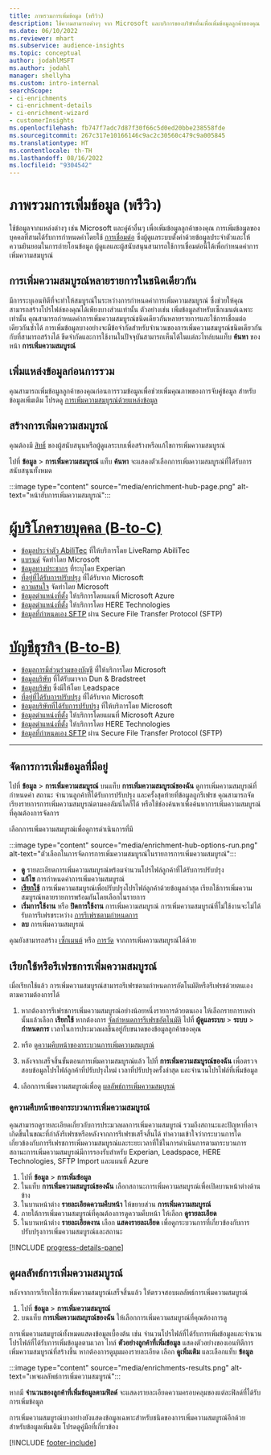 ```yaml
---
title: ภาพรวมการเพิ่มข้อมูล (พรีวิว)
description: ใช้ความสามารถต่างๆ จาก Microsoft และบริการของบริษัทอื่นเพื่อเพิ่มข้อมูลลูกค้าของคุณ
ms.date: 06/10/2022
ms.reviewer: mhart
ms.subservice: audience-insights
ms.topic: conceptual
author: jodahlMSFT
ms.author: jodahl
manager: shellyha
ms.custom: intro-internal
searchScope:
- ci-enrichments
- ci-enrichment-details
- ci-enrichment-wizard
- customerInsights
ms.openlocfilehash: fb747f7adc7d87f30f66c5d0ed20bbe238558fde
ms.sourcegitcommit: 267c317e10166146c9ac2c30560c479c9a005845
ms.translationtype: HT
ms.contentlocale: th-TH
ms.lasthandoff: 08/16/2022
ms.locfileid: "9304542"
---
```

# <a name="data-enrichment-preview-overview"></a>ภาพรวมการเพิ่มข้อมูล (พรีวิว)

ใช้ข้อมูลจากแหล่งต่างๆ เช่น Microsoft และคู่ค้าอื่นๆ เพื่อเพิ่มข้อมูลลูกค้าของคุณ การเพิ่มข้อมูลของบุคคลที่สามได้รับการกำหนดค่าโดยใช้ [การเชื่อมต่อ](connections.md) ซึ่งผู้ดูแลระบบตั้งค่าด้วยข้อมูลประจำตัวและให้ความยินยอมในการถ่ายโอนข้อมูล ผู้ดูแลและผู้สนับสนุนสามารถใช้การเชื่อมต่อนี้ได้เพื่อกำหนดค่าการเพิ่มความสมบูรณ์  

## <a name="multiple-enrichments-of-the-same-type"></a>การเพิ่มความสมบูรณ์หลายรายการในชนิดเดียวกัน

มีการระบุเอนทิตีที่จะทำให้สมบูรณ์ในระหว่างการกำหนดค่าการเพิ่มความสมบูรณ์ ซึ่งช่วยให้คุณสามารถสร้างโปรไฟล์ของคุณได้เพียงบางส่วนเท่านั้น ตัวอย่างเช่น เพิ่มข้อมูลสำหรับเซ็กเมนต์เฉพาะเท่านั้น คุณสามารถกำหนดค่าการเพิ่มความสมบูรณ์ชนิดเดียวกันหลายรายการและใช้การเชื่อมต่อเดียวกันซ้ำได้ การเพิ่มข้อมูลบางอย่างจะมีข้อจำกัดสำหรับจำนวนของการเพิ่มความสมบูรณ์ชนิดเดียวกันกับที่สามารถสร้างได้ ขีดจำกัดและการใช้งานในปัจจุบันสามารถเห็นได้ในแต่ละไทล์บนแท็บ **ค้นหา** ของหน้า **การเพิ่มความสมบูรณ์**

## <a name="enrich-data-sources-before-unification"></a>เพิ่มแหล่งข้อมูลก่อนการรวม

คุณสามารถเพิ่มข้อมูลลูกค้าของคุณก่อนการรวมข้อมูลเพื่อช่วยเพิ่มคุณภาพของการจับคู่ข้อมูล สำหรับข้อมูลเพิ่มเติม โปรดดู [การเพิ่มความสมบูรณ์ด้วยแหล่งข้อมูล](data-sources-enrichment.md)

## <a name="create-an-enrichment"></a>สร้างการเพิ่มความสมบูรณ์

คุณต้องมี [สิทธิ์](permissions.md) ของผู้สนับสนุนหรือผู้ดูแลระบบเพื่อสร้างหรือแก้ไขการเพิ่มความสมบูรณ์

ไปที่ **ข้อมูล** > **การเพิ่มความสมบูรณ์** แท็บ **ค้นหา** จะแสดงตัวเลือกการเพิ่มความสมบูรณ์ที่ได้รับการสนับสนุนทั้งหมด

:::image type="content" source="media/enrichment-hub-page.png" alt-text="หน้าฮับการเพิ่มความสมบูรณ์":::

# <a name="individual-consumers-b-to-c"></a>[ผู้บริโภครายบุคคล (B-to-C)](#tab/b2c)

- [ข้อมูลประจำตัว AbiliTec](enrichment-liveramp.md) ที่ให้บริการโดย LiveRamp AbiliTec
- [แบรนด์](enrichment-microsoft.md) จัดทำโดย Microsoft
- [ข้อมูลทางประชากร](enrichment-experian.md) ที่ระบุโดย Experian
- [ที่อยู่ที่ได้รับการปรับปรุง](enrichment-enhanced-addresses.md) ที่ได้รับจาก Microsoft
- [ความสนใจ](enrichment-microsoft.md) จัดทำโดย Microsoft
- [ข้อมูลตำแหน่งที่ตั้ง](enrichment-azure-maps.md) ให้บริการโดยแผนที่ Microsoft Azure
- [ข้อมูลตำแหน่งที่ตั้ง](enrichment-here.md) ให้บริการโดย HERE Technologies
- [ข้อมูลที่กำหนดเอง SFTP](enrichment-SFTP-custom-import.md) ผ่าน Secure File Transfer Protocol (SFTP)

# <a name="business-accounts-b-to-b"></a>[บัญชีธุรกิจ (B-to-B)](#tab/b2b)

- [ข้อมูลการมีส่วนร่วมของบัญชี](enrichment-office.md) ที่ให้บริการโดย Microsoft
- [ข้อมูลบริษัท](enrichment-dnb.md) ที่ได้รับมาจาก Dun & Bradstreet
- [ข้อมูลบริษัท](enrichment-leadspace.md) ซึ่งมีให้โดย Leadspace
- [ที่อยู่ที่ได้รับการปรับปรุง](enrichment-enhanced-addresses.md) ที่ได้รับจาก Microsoft
- [ข้อมูลบริษัทที่ได้รับการปรับปรุง](enrichment-enhanced-company-data.md) ที่ให้บริการโดย Microsoft
- [ข้อมูลตำแหน่งที่ตั้ง](enrichment-azure-maps.md) ให้บริการโดยแผนที่ Microsoft Azure
- [ข้อมูลตำแหน่งที่ตั้ง](enrichment-here.md) ให้บริการโดย HERE Technologies
- [ข้อมูลที่กำหนดเอง SFTP](enrichment-SFTP-custom-import.md) ผ่าน Secure File Transfer Protocol (SFTP)

---

## <a name="manage-existing-enrichments"></a>จัดการการเพิ่มข้อมูลที่มีอยู่

ไปที่ **ข้อมูล** > **การเพิ่มความสมบูรณ์** บนแท็บ **การเพิ่มความสมบูรณ์ของฉัน** ดูการเพิ่มความสมบูรณ์ที่กำหนดค่า สถานะ จำนวนลูกค้าที่ได้รับการปรับปรุง และครั้งสุดท้ายที่ข้อมูลถูกรีเฟรช คุณสามารถจัดเรียงรายการการเพิ่มความสมบูรณ์ตามคอลัมน์ใดก็ได้ หรือใช้ช่องค้นหาเพื่อค้นหาการเพิ่มความสมบูรณ์ที่คุณต้องการจัดการ

เลือกการเพิ่มความสมบูรณ์เพื่อดูการดำเนินการที่มี

:::image type="content" source="media/enrichment-hub-options-run.png" alt-text="ตัวเลือกในการจัดการการเพิ่มความสมบูรณ์ในรายการการเพิ่มความสมบูรณ์":::

- **ดู** รายละเอียดการเพิ่มความสมบูรณ์พร้อมจำนวนโปรไฟล์ลูกค้าที่ได้รับการปรับปรุง
- **แก้ไข** การกำหนดค่าการเพิ่มความสมบูรณ์
- [**เรียกใช้**](#run-or-refresh-enrichments) การเพิ่มความสมบูรณ์เพื่อปรับปรุงโปรไฟล์ลูกค้าด้วยข้อมูลล่าสุด เรียกใช้การเพิ่มความสมบูรณ์หลายรายการพร้อมกันโดยเลือกในรายการ
- **เริ่มการใช้งาน** หรือ **ปิดการใช้งาน** การเพิ่มความสมบูรณ์ การเพิ่มความสมบูรณ์ที่ไม่ใช้งานจะไม่ได้รับการรีเฟรชระหว่าง [การรีเฟรชตามกำหนดการ](schedule-refresh.md)
- **ลบ** การเพิ่มความสมบูรณ์

คุณยังสามารถสร้าง [เซ็กเมนต์](segments.md) หรือ [การวัด](measures.md) จากการเพิ่มความสมบูรณ์ได้ด้วย

## <a name="run-or-refresh-enrichments"></a>เรียกใช้หรือรีเฟรชการเพิ่มความสมบูรณ์

เมื่อเรียกใช้แล้ว การเพิ่มความสมบูรณ์สามารถรีเฟรชตามกำหนดการอัตโนมัติหรือรีเฟรชด้วยตนเองตามความต้องการได้

1. หากต้องการรีเฟรชการเพิ่มความสมบูรณ์อย่างน้อยหนึ่งรายการด้วยตนเอง ให้เลือกรายการเหล่านั้นแล้วเลือก **เรียกใช้** หากต้องการ [จัดกำหนดการรีเฟรชอัตโนมัติ](schedule-refresh.md) ไปที่ **ผู้ดูแลระบบ** > **ระบบ** > **กำหนดการ** เวลาในการประมวลผลขึ้นอยู่กับขนาดของข้อมูลลูกค้าของคุณ

1. หรือ [ดูความคืบหน้าของกระบวนการเพิ่มความสมบูรณ์](#see-the-progress-of-the-enrichment-process)

1. หลังจากเสร็จสิ้นขั้นตอนการเพิ่มความสมบูรณ์แล้ว ไปที่ **การเพิ่มความสมบูรณ์ของฉัน** เพื่อตรวจสอบข้อมูลโปรไฟล์ลูกค้าที่ปรับปรุงใหม่ เวลาที่ปรับปรุงครั้งล่าสุด และจำนวนโปรไฟล์ที่เพิ่มข้อมูล

1. เลือกการเพิ่มความสมบูรณ์เพื่อดู [ผลลัพธ์การเพิ่มความสมบูรณ์](#view-enrichment-results)

### <a name="see-the-progress-of-the-enrichment-process"></a>ดูความคืบหน้าของกระบวนการเพิ่มความสมบูรณ์

คุณสามารถดูรายละเอียดเกี่ยวกับการประมวลผลการเพิ่มความสมบูรณ์ รวมถึงสถานะและปัญหาที่อาจเกิดขึ้นในขณะที่กำลังรีเฟรชหรือหลังจากการรีเฟรชเสร็จสิ้นได้ ทำความเข้าใจว่ากระบวนการใดเกี่ยวข้องกับการรีเฟรชการเพิ่มความสมบูรณ์และระยะเวลาที่ใช้ในการดำเนินการตามกระบวนการ สถานะการเพิ่มความสมบูรณ์มีการรองรับสำหรับ Experian, Leadspace, HERE Technologies, SFTP Import และแผนที่ Azure

1. ไปที่ **ข้อมูล** > **การเพิ่มข้อมูล**
1. ในแท็บ **การเพิ่มความสมบูรณ์ของฉัน** เลือกสถานะการเพิ่มความสมบูรณ์เพื่อเปิดบานหน้าต่างด้านข้าง
1. ในบานหน้าต่าง **รายละเอียดความคืบหน้า** ให้ขยายส่วน **การเพิ่มความสมบูรณ์**
1. ภายใต้การเพิ่มความสมบูรณ์ที่คุณต้องการดูความคืบหน้า ให้เลือก **ดูรายละเอียด**
1. ในบานหน้าต่าง **รายละเอียดงาน** เลือก **แสดงรายละเอียด** เพื่อดูกระบวนการที่เกี่ยวข้องกับการปรับปรุงการเพิ่มความสมบูรณ์และสถานะ

[!INCLUDE [progress-details-pane](includes/progress-details-pane.md)]

## <a name="view-enrichment-results"></a>ดูผลลัพธ์การเพิ่มความสมบูรณ์

หลังจากการเรียกใช้การเพิ่มความสมบูรณ์เสร็จสิ้นแล้ว ให้ตรวจสอบผลลัพธ์การเพิ่มความสมบูรณ์

1. ไปที่ **ข้อมูล** > **การเพิ่มความสมบูรณ์**
1. บนแท็บ **การเพิ่มความสมบูรณ์ของฉัน** ให้เลือกการเพิ่มความสมบูรณ์ที่คุณต้องการดู

การเพิ่มความสมบูรณ์ทั้งหมดแสดงข้อมูลเบื้องต้น เช่น จำนวนโปรไฟล์ที่ได้รับการเพิ่มข้อมูลและจำนวนโปรไฟล์ที่ได้รับการเพิ่มข้อมูลตามเวลา ไทล์ **ตัวอย่างลูกค้าที่เพิ่มข้อมูล** แสดงตัวอย่างของเอนทิตีการเพิ่มความสมบูรณ์ที่สร้างขึ้น หากต้องการดูมุมมองรายละเอียด เลือก **ดูเพิ่มเติม** และเลือกแท็บ **ข้อมูล**

:::image type="content" source="media/enrichments-results.png" alt-text="เพจผลลัพธ์การเพิ่มความสมบูรณ์":::

หากมี **จำนวนของลูกค้าที่เพิ่มข้อมูลตามฟิลด์** จะแสดงรายละเอียดความครอบคลุมของแต่ละฟิลด์ที่ได้รับการเพิ่มข้อมูล

การเพิ่มความสมบูรณ์บางอย่างยังแสดงข้อมูลเฉพาะสำหรับชนิดของการเพิ่มความสมบูรณ์อีกด้วย สำหรับข้อมูลเพิ่มเติม โปรดดูคู่มือที่เกี่ยวข้อง

[!INCLUDE [footer-include](includes/footer-banner.md)]
